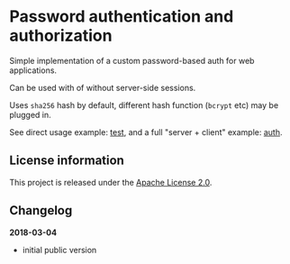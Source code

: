 Password authentication and authorization
=========================================

Simple implementation of a custom password-based auth for web applications.

Can be used with of without server-side sessions.

Uses `sha256` hash by default, different hash function (`bcrypt` etc) may be plugged in.

See direct usage example: [test](https://github.com/wilton-iot/pwdauth/blob/master/test.js), and
a full "server + client" example: [auth](https://github.com/wilton-iot/examples/tree/wilton/auth).

License information
-------------------

This project is released under the [Apache License 2.0](http://www.apache.org/licenses/LICENSE-2.0).

Changelog
---------

**2018-03-04**

 * initial public version
